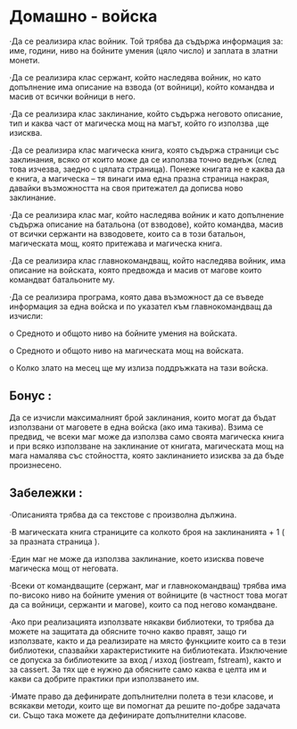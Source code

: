 Домашно - войска 
===

·Да се реализира клас войник. Той трябва да съдържа информация за: име, години, ниво на бойните умения (цяло число) и заплата в златни монети.

·Да се реализира клас сержант, който наследява войник, но като допълнение има описание на взвода (от войници), който командва и масив от всички войници в него.

·Да се реализира клас заклинание, който съдържа неговото описание, тип и каква част от магическа мощ на магът, който го използва ,ще изисква.

·Да се реализира клас магическа книга, която съдържа страници със заклинания, всяко от които може да се използва точно веднъж (след това изчезва, заедно с цялата страница). Понеже книгата не е каква да е книга, а магическа – тя винаги има една празна страница накрая, давайки възможността на своя притежател да дописва ново заклинание.

·Да се реализира клас маг, който наследява войник и като допълнение съдържа описание на батальона (от взводове), който командва, масив от всички сержанти на взводовете, които са в този батальон, магическата мощ,  която притежава и магическа книга.

·Да се реализира клас главнокомандващ, който наследява войник, има описание на войската, която предвожда и масив от магове които командват батальоните му.

·Да се реализира програма, която дава възможност да се въведе информация за една войска и по указател към главнокомандващ да изчисли:

o Средното и общото ниво на бойните умения на войската.

o Средното и общото ниво на магическата мощ на войската.

o Колко злато на месец ще му излиза поддръжката на тази войска.

Бонус :
---
Да се изчисли максималният брой заклинания, които могат да бъдат използвани от маговете в една войска (ако има такива). Взима се предвид, че всеки маг може да използва само своята магическа книга и при всяко използване на заклинание от книгата, магическата мощ на мага намалява със стойността, която заклинанието изисква за да бъде произнесено.

Забележки :
---
·Описанията трябва да са текстове с произволна дължина.

·В магическата книга страниците са колкото броя на заклинанията + 1 ( за празната страница ).

·Един маг не може да използва заклинание, което изисква повече магическа мощ от неговата.

·Всеки от командващите (сержант, маг и главнокомандващ) трябва има по-високо ниво на бойните умения от войниците (в частност това могат да са войници, сержанти и магове), които са под негово командване.

·Ако при реализацията използвате някакви библиотеки, то трябва да можете на защитата да обясните точно какво правят, защо ги използвате, както и да реализирате на място функциите които са в тези библиотеки, спазвайки характеристиките на библиотеката. Изключение се допуска за библиотеките за вход / изход (iostream, fstream), както и за cassert. За тях ще е нужно да обясните само каква е целта им и какви са добрите практики при използването им.

·Имате право да дефинирате допълнителни полета в тези класове, и всякакви методи, които ще ви помогнат да решите по-добре задачата си. Също така можете да дефинирате допълнителни класове.
